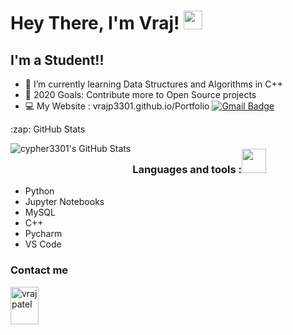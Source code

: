 # Hey There, I'm Vraj! <img src="https://raw.githubusercontent.com/MartinHeinz/MartinHeinz/master/wave.gif" width="30px">


## I'm a Student!!

- 🌱 I’m currently learning Data Structures and Algorithms in C++
- 🥅 2020 Goals: Contribute more to Open Source projects
- 💻 My Website : vrajp3301.github.io/Portfolio
[![Gmail Badge](https://img.shields.io/badge/-vrajp3301@gmail.com-c14438?style=flat-square&logo=Gmail&logoColor=white&link=mailto:vrajp3301@gmail.com)](mailto:vrajp3301@gmail.com)
<p>
<summary>:zap: GitHub Stats</summary>
</p>
<img align="left" alt="cypher3301's GitHub Stats" src="https://github-readme-stats.codestackr.vercel.app/api?username=vrajp3301&show_icons=true&hide_border=true" />

### Languages and tools :<img src="https://camo.githubusercontent.com/40dff491d4e8123af55298ef908faedb66c463e5/68747470733a2f2f6d656469612e67697068792e636f6d2f6d656469612f57556c706c634d704f43456d5447427442572f67697068792e676966" width="39px">


- Python
- Jupyter Notebooks
- MySQL
- C++
- Pycharm
- VS Code
### Contact me

<p align="left">
  <a href="https://linkedin.com/in/vraj-patel-147683193" target="_blank"><img align="center" src="https://cdn.jsdelivr.net/npm/simple-icons@3.0.1/icons/linkedin.svg" alt="vrajpatel" height="60" width="45" /></a> &nbsp;&nbsp;
</p>
